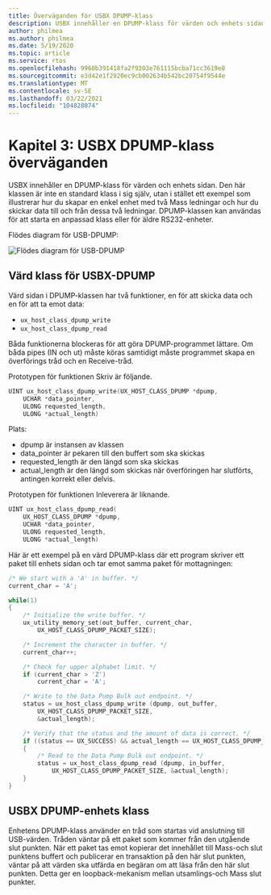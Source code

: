 ```yaml
---
title: Överväganden för USBX DPUMP-klass
description: USBX innehåller en DPUMP-klass för värden och enhets sidan.
author: philmea
ms.author: philmea
ms.date: 5/19/2020
ms.topic: article
ms.service: rtos
ms.openlocfilehash: 9960b391418fa2f9203e761115bcba71cc3619e8
ms.sourcegitcommit: e3d42e1f2920ec9cb002634b542bc20754f9544e
ms.translationtype: MT
ms.contentlocale: sv-SE
ms.lasthandoff: 03/22/2021
ms.locfileid: "104828074"
---
```

# <a name="chapter-3-usbx-dpump-class-considerations"></a>Kapitel 3: USBX DPUMP-klass överväganden

USBX innehåller en DPUMP-klass för värden och enhets sidan. Den här klassen är inte en standard klass i sig själv, utan i stället ett exempel som illustrerar hur du skapar en enkel enhet med två Mass ledningar och hur du skickar data till och från dessa två ledningar. DPUMP-klassen kan användas för att starta en anpassad klass eller för äldre RS232-enheter.

Flödes diagram för USB-DPUMP:

![Flödes diagram för USB-DPUMP](./media/usbx-host-stack-supplemental/usb-dpump-flow-chart.png)

## <a name="usbx-dpump-host-class"></a>Värd klass för USBX-DPUMP

Värd sidan i DPUMP-klassen har två funktioner, en för att skicka data och en för att ta emot data:

- `ux_host_class_dpump_write`
- `ux_host_class_dpump_read`

Båda funktionerna blockeras för att göra DPUMP-programmet lättare. Om båda pipes (IN och ut) måste köras samtidigt måste programmet skapa en överförings tråd och en Receive-tråd.

Prototypen för funktionen Skriv är följande.

```C
UINT ux_host_class_dpump_write(UX_HOST_CLASS_DPUMP *dpump,
    UCHAR *data_pointer,
    ULONG requested_length,  
    ULONG *actual_length)
```

Plats:

- dpump är instansen av klassen
- data_pointer är pekaren till den buffert som ska skickas
- requested_length är den längd som ska skickas
- actual_length är den längd som skickas när överföringen har slutförts, antingen korrekt eller delvis.

Prototypen för funktionen Inleverera är liknande.

```C
UINT ux_host_class_dpump_read(
    UX_HOST_CLASS_DPUMP *dpump,
    UCHAR *data_pointer,
    ULONG requested_length,
    ULONG *actual_length)
```

Här är ett exempel på en värd DPUMP-klass där ett program skriver ett paket till enhets sidan och tar emot samma paket för mottagningen:

```C
/* We start with a 'A' in buffer. */
current_char = 'A';

while(1)
{
    /* Initialize the write buffer. */
    ux_utility_memory_set(out_buffer, current_char,
        UX_HOST_CLASS_DPUMP_PACKET_SIZE);

    /* Increment the character in buffer. */
    current_char++;

    /* Check for upper alphabet limit. */
    if (current_char > 'Z')
        current_char = 'A';

    /* Write to the Data Pump Bulk out endpoint. */
    status = ux_host_class_dpump_write (dpump, out_buffer,
        UX_HOST_CLASS_DPUMP_PACKET_SIZE,
        &actual_length);

    /* Verify that the status and the amount of data is correct. */
    if ((status == UX_SUCCESS) && actual_length == UX_HOST_CLASS_DPUMP_PACKET_SIZE)
    {
        /* Read to the Data Pump Bulk out endpoint. */
        status = ux_host_class_dpump_read (dpump, in_buffer,
            UX_HOST_CLASS_DPUMP_PACKET_SIZE, &actual_length);
    }
}
```

## <a name="usbx-dpump-device-class"></a>USBX DPUMP-enhets klass

Enhetens DPUMP-klass använder en tråd som startas vid anslutning till USB-värden. Tråden väntar på ett paket som kommer från den utgående slut punkten. När ett paket tas emot kopierar det innehållet till Mass-och slut punktens buffert och publicerar en transaktion på den här slut punkten, väntar på att värden ska utfärda en begäran om att läsa från den här slut punkten. Detta ger en loopback-mekanism mellan utsamlings-och Mass slut punkter.
